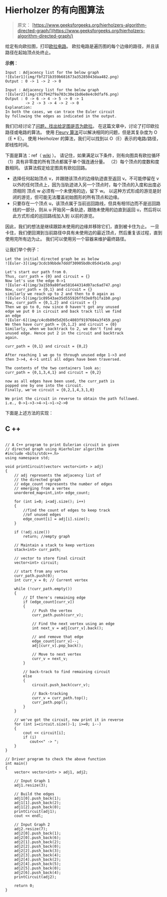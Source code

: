 # Hierholzer 的有向图算法

> 原文： [https://www.geeksforgeeks.org/hierholzers-algorithm-directed-graph/](https://www.geeksforgeeks.org/hierholzers-algorithm-directed-graph/)

给定有向欧拉图，打印[欧拉电路](https://www.geeksforgeeks.org/eulerian-path-and-circuit/)。 欧拉电路是遍历图的每个边缘的路径，并且该路径在起始顶点处终止。

**示例**：

```
Input : Adjacency list for the below graph
![Euler1](img/fbf271b359b681673a35285043daa482.png)
Output : 0 -> 1 -> 2 -> 0 

Input : Adjacency list for the below graph
![Euler2](img/c91f942f9a703c30e1bd6e8e4c0dfaf6.png)
Output : 0 -> 6 -> 4 -> 5 -> 0 -> 1 
         -> 2 -> 3 -> 4 -> 2 -> 0 
Explanation:
In both the cases, we can trace the Euler circuit 
by following the edges as indicated in the output.

```

我们已经讨论了[问题，找出给定图是否为欧拉](https://www.geeksforgeeks.org/eulerian-path-and-circuit/)。 在这篇文章中，讨论了打印欧拉路径或电路的算法。 使用 [Fleury 算法](https://www.geeksforgeeks.org/fleurys-algorithm-for-printing-eulerian-path/)可以解决相同的问题，但是其复杂度为 O（E * E）。 使用 Heirholzer 的算法，我们可以找到以 O（E）表示的电路/路径，即线性时间。

下面是算法：ref（ [wiki](https://en.wikipedia.org/wiki/Eulerian_path#Hierholzer.27s_algorithm) ）。 请记住，如果满足以下条件，则有向图具有欧拉循环（1）具有非零度的所有顶点都属于单个强连通分量。 （2）每个顶点的度数和度数相同。 该算法假定给定图具有欧拉回路。

*   选择任何起始顶点 v，并跟随该顶点的边缘轨迹直至返回 v。不可能停留在 v 以外的任何顶点上，因为当轨迹进入另一个顶点时，每个顶点的入度和出度必须相同 顶点 w 必须有一个未使用的边，留下 w。
    以这种方式形成的游览是封闭的游览，但可能无法覆盖初始图形的所有顶点和边缘。
*   只要存在一个顶点 u，该顶点属于当前巡回路线，但具有相邻边而不是巡回路线的一部分，则从 u 开始另一条轨迹，跟随未使用的边直到返回 u，然后将以此方式形成的巡回路线加入到 以前的游览。

因此，我们的想法是继续跟踪未使用的边缘并移除它们，直到被卡住为止。 一旦卡住，我们便回溯到当前路径中具有未使用边的最近顶点，然后重复该过程，直到使用完所有边为止。 我们可以使用另一个容器来维护最终路径。

让我们举个例子：

```
Let the initial directed graph be as below
![Euler-3](img/3cdcb9bbde7dddf30905bd0c05d41e5b.png)

Let's start our path from 0.
Thus, curr_path = {0} and circuit = {}
Now let's use the edge 0->1 
![Euler-4](img/3a15b9a80fae581644314d07ac6ad747.png)
Now, curr_path = {0,1} and circuit = {}
similarly we reach up to 2 and then to 0 again as
![Euler-5](img/1c89543ae35d555926ffd3e8fb1fa1b0.png)
Now, curr_path = {0,1,2} and circuit = {}
Then we go to 0, now since 0 haven't got any unused
edge we put 0 in circuit and back track till we find
an edge
![Euler-6](img/c4cdb89d5d265c4803f9197604a3f459.png)
We then have curr_path = {0,1,2} and circuit = {0}
Similarly, when we backtrack to 2, we don't find any 
unused edge. Hence put 2 in the circuit and backtrack 
again.

curr_path = {0,1} and circuit = {0,2}

After reaching 1 we go to through unused edge 1->3 and 
then 3->4, 4->1 until all edges have been traversed.

The contents of the two containers look as:
curr_path = {0,1,3,4,1} and circuit = {0,2} 

now as all edges have been used, the curr_path is 
popped one by one into the circuit.
Finally, we've circuit = {0,2,1,4,3,1,0}

We print the circuit in reverse to obtain the path followed.
i.e., 0->1->3->4->1->1->2->0

```

下面是上述方法的实现：

## C ++

```

// A C++ program to print Eulerian circuit in given 
// directed graph using Hierholzer algorithm 
#include <bits/stdc++.h> 
using namespace std; 

void printCircuit(vector< vector<int> > adj) 
{ 
    // adj represents the adjacency list of 
    // the directed graph 
    // edge_count represents the number of edges 
    // emerging from a vertex 
    unordered_map<int,int> edge_count; 

    for (int i=0; i<adj.size(); i++) 
    { 
        //find the count of edges to keep track 
        //of unused edges 
        edge_count[i] = adj[i].size(); 
    } 

    if (!adj.size()) 
        return; //empty graph 

    // Maintain a stack to keep vertices 
    stack<int> curr_path; 

    // vector to store final circuit 
    vector<int> circuit; 

    // start from any vertex 
    curr_path.push(0); 
    int curr_v = 0; // Current vertex 

    while (!curr_path.empty()) 
    { 
        // If there's remaining edge 
        if (edge_count[curr_v]) 
        { 
            // Push the vertex 
            curr_path.push(curr_v); 

            // Find the next vertex using an edge 
            int next_v = adj[curr_v].back(); 

            // and remove that edge 
            edge_count[curr_v]--; 
            adj[curr_v].pop_back(); 

            // Move to next vertex 
            curr_v = next_v; 
        } 

        // back-track to find remaining circuit 
        else
        { 
            circuit.push_back(curr_v); 

            // Back-tracking 
            curr_v = curr_path.top(); 
            curr_path.pop(); 
        } 
    } 

    // we've got the circuit, now print it in reverse 
    for (int i=circuit.size()-1; i>=0; i--) 
    { 
        cout << circuit[i]; 
        if (i) 
           cout<<" -> "; 
    } 
} 

// Driver program to check the above function 
int main() 
{ 
    vector< vector<int> > adj1, adj2; 

    // Input Graph 1 
    adj1.resize(3); 

    // Build the edges 
    adj1[0].push_back(1); 
    adj1[1].push_back(2); 
    adj1[2].push_back(0); 
    printCircuit(adj1); 
    cout << endl; 

    // Input Graph 2 
    adj2.resize(7); 
    adj2[0].push_back(1); 
    adj2[0].push_back(6); 
    adj2[1].push_back(2); 
    adj2[2].push_back(0); 
    adj2[2].push_back(3); 
    adj2[3].push_back(4); 
    adj2[4].push_back(2); 
    adj2[4].push_back(5); 
    adj2[5].push_back(0); 
    adj2[6].push_back(4); 
    printCircuit(adj2); 

    return 0; 
} 

```